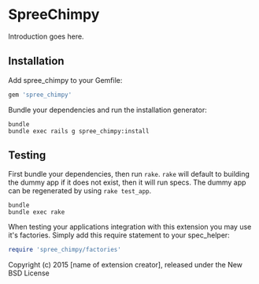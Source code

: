 SpreeChimpy
===========

Introduction goes here.

Installation
------------

Add spree_chimpy to your Gemfile:

```ruby
gem 'spree_chimpy'
```

Bundle your dependencies and run the installation generator:

```shell
bundle
bundle exec rails g spree_chimpy:install
```

Testing
-------

First bundle your dependencies, then run `rake`. `rake` will default to building the dummy app if it does not exist, then it will run specs. The dummy app can be regenerated by using `rake test_app`.

```shell
bundle
bundle exec rake
```

When testing your applications integration with this extension you may use it's factories.
Simply add this require statement to your spec_helper:

```ruby
require 'spree_chimpy/factories'
```

Copyright (c) 2015 [name of extension creator], released under the New BSD License
